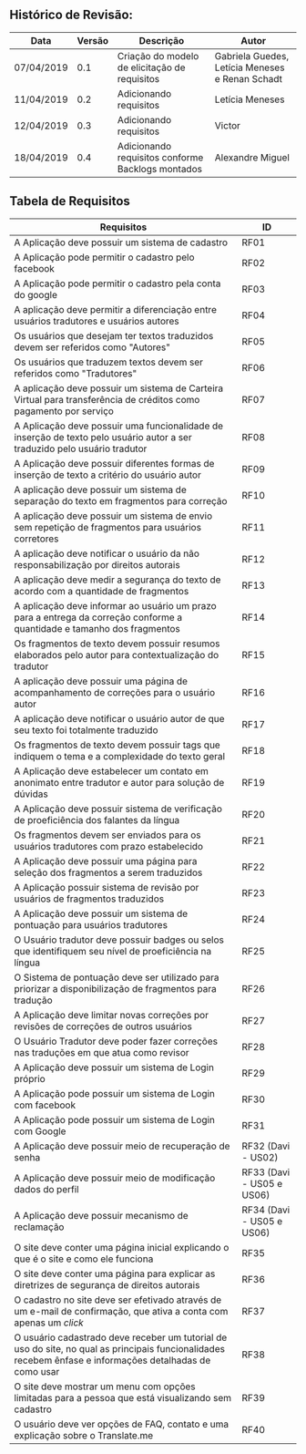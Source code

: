 ## Histórico de Revisão:
| Data | Versão | Descrição | Autor |
|---|---|---|---|
|07/04/2019| 0.1 | Criação do modelo de elicitação de requisitos| Gabriela Guedes, Letícia Meneses e Renan Schadt |
|11/04/2019| 0.2 | Adicionando requisitos| Letícia Meneses |
|12/04/2019| 0.3 | Adicionando requisitos | Victor|
|18/04/2019| 0.4 | Adicionando requisitos conforme Backlogs montados | Alexandre Miguel |



## Tabela de Requisitos
| Requisitos | ID|
|---|---|
|  A Aplicação deve possuir um sistema de cadastro | RF01 |
|  A Aplicação pode permitir o cadastro pelo facebook | RF02 |
|  A Aplicação pode permitir o cadastro pela conta do google | RF03 |
|  A aplicação deve permitir a diferenciação entre usuários tradutores e usuários autores | RF04 |
|  Os usuários que desejam ter textos traduzidos devem ser referidos como "Autores" | RF05 |
|  Os usuários que traduzem textos devem ser referidos como "Tradutores" | RF06 |
|  A aplicação deve possuir um sistema de Carteira Virtual para transferência de créditos como pagamento por serviço | RF07 |
|  A Aplicação deve possuir uma funcionalidade de inserção de texto pelo usuário autor a ser traduzido pelo usuário tradutor | RF08 |
|  A Aplicação deve possuir diferentes formas de inserção de texto a critério do usuário autor | RF09 |
|  A aplicação deve possuir um sistema de separação do texto em fragmentos para correção  | RF10 |
|  A aplicação deve possuir um sistema de envio sem repetição de fragmentos para usuários corretores | RF11 |
|  A aplicação deve notificar o usuário da não responsabilização por direitos autorais | RF12 |
|  A aplicação deve medir a segurança do texto de acordo com a quantidade de fragmentos | RF13 |
|  A aplicação deve informar ao usuário um prazo para a entrega da correção conforme a quantidade e tamanho dos fragmentos  | RF14 |
|  Os fragmentos de texto devem possuir resumos elaborados pelo autor para contextualização do tradutor | RF15 |
|  A aplicação deve possuir uma página de acompanhamento de correções para o usuário autor | RF16 |
|  A aplicação deve notificar o usuário autor de que seu texto foi totalmente traduzido | RF17 |
|  Os fragmentos de texto devem possuir tags que indiquem o tema e a complexidade do texto geral | RF18 |
|  A Aplicação deve estabelecer um contato em anonimato entre tradutor e autor para solução de dúvidas | RF19 |
|  A Aplicação deve possuir sistema de verificação de proeficiência dos falantes da língua | RF20 |
|  Os fragmentos devem ser enviados para os usuários tradutores com prazo estabelecido | RF21 |
|  A Aplicação deve possuir uma página para seleção dos fragmentos a serem traduzidos | RF22 |
|  A Aplicação possuir sistema de revisão por usuários de fragmentos traduzidos | RF23 |
|  A Aplicação deve possuir um sistema de pontuação para usuários tradutores | RF24 |
|  O Usuário tradutor deve possuir badges ou selos que identifiquem seu nível de proeficiência na língua | RF25 |
|  O Sistema de pontuação deve ser utilizado para priorizar a disponibilização de fragmentos para tradução | RF26 |
|  A Aplicação deve limitar novas correções por revisões de correções de outros usuários | RF27 |
|  O Usuário Tradutor deve poder fazer correções nas traduções em que atua como revisor | RF28 |
|  A Aplicação deve possuir um sistema de Login próprio | RF29 |
|  A Aplicação pode possuir um sistema de Login com facebook | RF30 |
|  A Aplicação pode possuir um sistema de Login com Google | RF31 |
|  A Aplicação deve possuir meio de recuperação de senha | RF32 (Davi - US02) |
|  A Aplicação deve possuir meio de modificação dados do perfil | RF33 (Davi - US05 e US06) |
|  A Aplicação deve possuir mecanismo de reclamação | RF34 (Davi - US05 e US06) |
|  O site deve conter uma página inicial explicando o que é o site e como ele funciona | RF35 |
|  O site deve conter uma página para explicar as diretrizes de segurança de direitos autorais | RF36 |
|  O cadastro no site deve ser efetivado através de um e-mail de confirmação, que ativa a conta com apenas um _click_ | RF37 |
|  O usuário cadastrado deve receber um tutorial de uso do site, no qual as principais funcionalidades recebem ênfase e informações detalhadas de como usar | RF38 |
| O site deve mostrar um menu com opções limitadas para a pessoa que está visualizando sem cadastro | RF39 |
| O usuário deve ver opções de FAQ, contato e uma explicação sobre o Translate.me | RF40 |
